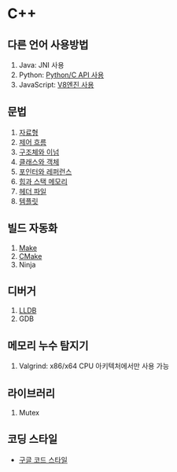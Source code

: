 # C++

## 다른 언어 사용방법
1. Java: JNI 사용
1. Python: [Python/C API 사용](https://docs.python.org/3/c-api/index.html)
1. JavaScript: [V8엔진 사용](https://v8.dev/docs)

## 문법
1. [자료형](content/Data%20type.md)
1. [제어 흐름](/content/Control%20flow.md)
1. [구조체와 이넘](content/Structure%20and%20enumeration.md)
1. [클래스와 객체](content/Class%20and%20object.md)
1. [포인터와 레퍼런스](content/Pointer%20and%20reference.md)
1. [힙과 스택 메모리](content/Heap%20and%20stack%20memory.md)
1. [헤더 파일](content/Header%20file.md)
1. [템플릿](content/Template.md)

## 빌드 자동화

1. [Make](build%20automation/Make.md)
1. [CMake](build%20automation/CMake.md)
1. Ninja

## 디버거

1. [LLDB](debugger/LLDB.md)
1. GDB

## 메모리 누수 탐지기
1. Valgrind: x86/x64 CPU 아키텍처에서만 사용 가능

## 라이브러리
1. Mutex

## 코딩 스타일
- [구글 코드 스타일](https://google.github.io/styleguide/cppguide.html)

